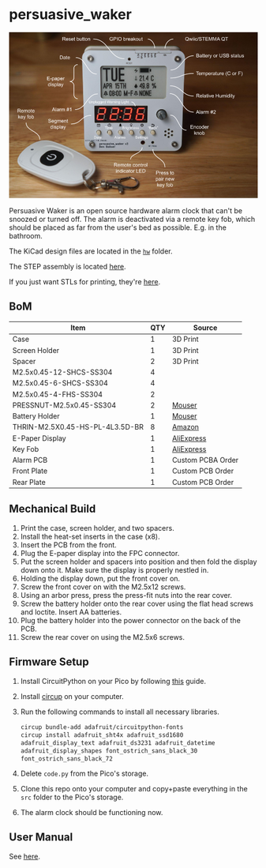 # persuasive_waker

![alt text](diagram.png)

Persuasive Waker is an open source hardware alarm clock that can't be snoozed or turned off. The alarm is deactivated via a remote key fob, which should be placed as far from the user's bed as possible. E.g. in the bathroom.

The KiCad design files are located in the [`hw`](hw) folder.

The STEP assembly is located [here](hw/step/).

If you just want STLs for printing, they're [here](hw/stl).

## BoM
| Item          | QTY| Source |
| --------------| ---|--|
| Case          | 1  | 3D Print |
| Screen Holder | 1  | 3D Print |
| Spacer        | 2  | 3D Print |
| M2.5x0.45-12-SHCS-SS304 | 4  | |
| M2.5x0.45-6-SHCS-SS304 | 4  | |
| M2.5x0.45-4-FHS-SS304 | 2 | |
| PRESSNUT-M2.5x0.45-SS304 | 2 | [Mouser](https://mou.sr/3FToM2v)|
| Battery Holder | 1 | [Mouser](https://mou.sr/4lddciV) |
| THRIN-M2.5X0.45-HS-PL-4L3.5D-BR | 8 | [Amazon](https://www.amazon.com/dp/B0DGPL6RWT)|
| E-Paper Display | 1 | [AliExpress](https://www.aliexpress.us/item/2251832627460771.html)|
| Key Fob | 1 | [AliExpress](https://www.aliexpress.us/item/2251832657961546.html) |
| Alarm PCB | 1 | Custom PCBA Order |
| Front Plate | 1 | Custom PCB Order  |
| Rear Plate | 1 | Custom PCB Order  |


## Mechanical Build
1. Print the case, screen holder, and two spacers.
2. Install the heat-set inserts in the case (x8).
3. Insert the PCB from the front.
4. Plug the E-paper display into the FPC connector.
5. Put the screen holder and spacers into position and then fold the display down onto it. Make sure the display is properly nestled in.
6. Holding the display down, put the front cover on.
7. Screw the front cover on with the M2.5x12 screws.
8. Using an arbor press, press the press-fit nuts into the rear cover.
9. Screw the battery holder onto the rear cover using the flat head screws and loctite. Insert AA batteries.
10. Plug the battery holder into the power connector on the back of the PCB.
11. Screw the rear cover on using the M2.5x6 screws.

## Firmware Setup
1. Install CircuitPython on your Pico by following [this](https://learn.adafruit.com/getting-started-with-raspberry-pi-pico-circuitpython/circuitpython) guide.

2. Install [circup](https://learn.adafruit.com/keep-your-circuitpython-libraries-on-devices-up-to-date-with-circup/prepare) on your computer.

3. Run the following commands to install all necessary libraries.

    ```
    circup bundle-add adafruit/circuitpython-fonts
    circup install adafruit_sht4x adafruit_ssd1680 adafruit_display_text adafruit_ds3231 adafruit_datetime adafruit_display_shapes font_ostrich_sans_black_30 font_ostrich_sans_black_72
    ```
4. Delete `code.py` from the Pico's storage.

5. Clone this repo onto your computer and copy+paste everything in the `src` folder to the Pico's storage.

6. The alarm clock should be functioning now.

## User Manual
See [here](user_manual.md).